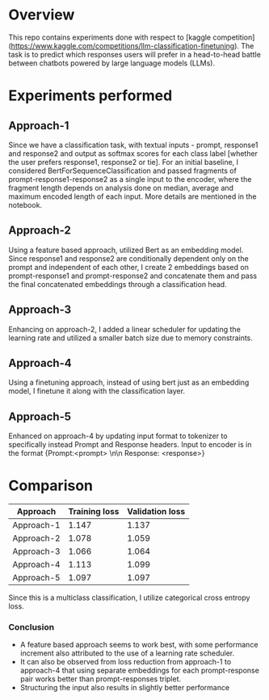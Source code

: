 # Overview
This repo contains experiments done with respect to [kaggle competition] (https://www.kaggle.com/competitions/llm-classification-finetuning). 
The task is to predict which responses users will prefer in a head-to-head battle between chatbots powered by large language models (LLMs). 

# Experiments performed
## Approach-1
Since we have a classification task, with textual inputs - prompt, response1 and response2 and output as softmax scores for each class label \[whether the user prefers response1, response2 or tie\]. For an initial baseline, I considered BertForSequenceClassification and passed fragments of prompt-response1-response2 as a single input to the encoder, where the fragment length depends on analysis done on median, average and maximum encoded length of each input. More details are mentioned in the notebook.

## Approach-2
Using a feature based approach, utilized Bert as an embedding model. Since response1 and response2 are conditionally dependent only on the prompt and independent of each other, I create 2 embeddings based on prompt-response1 and prompt-response2 and concatenate them and pass the final concatenated embeddings through a classification head.

## Approach-3
Enhancing on approach-2, I added a linear scheduler for updating the learning rate and utilized a smaller batch size due to memory constraints.

## Approach-4
Using a finetuning approach, instead of using bert just as an embedding model, I finetune it along with the classification layer.

## Approach-5
Enhanced on approach-4 by updating input format to tokenizer to specifically instead Prompt and Response headers. Input to encoder is in the format {Prompt:\<prompt\> \n\n Response: \<response\>}

# Comparison

| Approach | Training loss | Validation loss |
| --- | --- | --- |
| Approach-1 | 1.147 | 1.137 |
| Approach-2 | 1.078 | 1.059 |
| Approach-3 | 1.066 | 1.064 |
| Approach-4 | 1.113 | 1.099 |
| Approach-5 | 1.097 | 1.097 |

Since this is a multiclass classification, I utilize categorical cross entropy loss.

### Conclusion
- A feature based approach seems to work best, with some performance increment also attributed to the use of a learning rate scheduler.
- It can also be observed from loss reduction from approach-1 to approach-4 that using separate embeddings for each prompt-response pair works better than prompt-responses triplet.
- Structuring the input also results in slightly better performance

